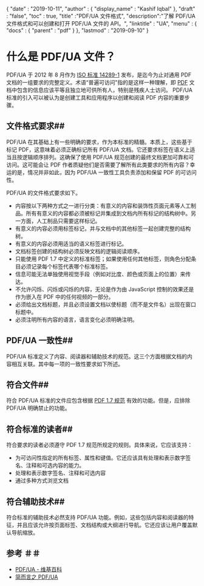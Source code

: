 {
  "date" : "2019-10-11",
  "author" : {
    "display_name" : "Kashif Iqbal"
},
  "draft" : "false",
  "toc" : true,
  "title" :"PDF/UA 文件格式",
  "description":"了解 PDF/UA 文件格式和可以创建和打开 PDF/UA 文件的 API。",
  "linktitle" : "UA",
  "menu" : {
    "docs" : {
      "parent" : "pdf"
}
},
  "lastmod" : "2019-09-10"
}

# 什么是 PDF/UA 文件？ #

PDF/UA 于 2012 年 8 月作为 [ISO 标准 14289-1](https://en.wikipedia.org/wiki/ISO_14289) 发布，是迄今为止对通用 PDF 文档的一组要求的完整定义。术语“普遍可访问"指的是这样一种理解，即 [PDF](/zh/pdf/) 文档中包含的信息应该平等且独立地可供所有人，特别是残疾人士访问。 PDF/UA 标准的引入可以被认为是创建工具和应用程序以创建和阅读 PDF 内容的重要步骤。

## 文件格式要求##

PDF/UA 在其基础上有一些明确的要求，作为本标准的精髓。本质上，这些基于标记 PDF，这意味着必须正确标记所有 PDF/UA 文档。它还要求标签在语义上适当且按逻辑顺序排列。这确保了使用 PDF/UA 规范创建的最终文档更加可靠和可访问。这可能会让 PDF 作者质疑他们是否需要了解所有此类要求的所有内容？幸运的是，情况并非如此，因为 PDF/UA 一致性工具负责添加和保留 PDF 的可访问性。

PDF/UA 的文件格式要求如下。

* 内容按以下两种方式之一进行分类：有意义的内容和装饰性页面元素等人工制品。所有有意义的内容都必须被标记并集成到文档内所有标记的结构树中。另一方面，人工制品只需要这样标记。
* 有意义的内容必须用标签标记，并与文档中的其他标签一起创建完整的结构树。
* 有意义的内容必须用适当的语义标签进行标记。
* 文档标签创建的结构树必须反映文档的逻辑阅读顺序。
* 只能使用 PDF 1.7 中定义的标准标签；如果使用任何其他标签，则角色分配条目必须记录每个标签代表哪个标准标签。
* 信息可能无法单独使用视觉手段（例如对比度、颜色或页面上的位置）来传达。
* 不允许闪烁、闪烁或闪烁的内容，无论是作为由 JavaScript 控制的效果还是作为嵌入在 PDF 中的任何视频的一部分。
* 必须给出文档标题，并且必须设置文档以使标题（而不是文件名）出现在窗口标题中。
* 必须注明所有内容的语言，语言变化必须明确注明。

## PDF/UA 一致性##

PDF/UA 标准定义了内容、阅读器和辅助技术的规范。这三个方面根据文档的内容相互关联。其中每一项的一致性要求如下所述。

## 符合文件##

符合 PDF/UA 标准的文件应包含根据 [PDF 1.7 规范](https://opensource.adobe.com/dc-acrobat-sdk-docs/standards/pdfstandards/pdf/PDF32000_2008.pdf) 有效的功能。但是，应排除 PDF/UA 明确禁止的功能。

## 符合标准的读者##

符合要求的读者必须遵守 PDF 1.7 规范所规定的规则。具体来说，它应该支持：

* 为可访问性指定的所有标签、属性和键值。它还应该具有处理和表示数字签名、注释和可选内容的能力。
* 处理和表示数字签名、注释和可选内容
* 通过多种方式浏览文档

## 符合辅助技术##

符合标准的辅助技术必然支持 PDF/UA 功能。例如，这些包括内容和阅读器的特征，并且应该允许按页面标签、文档结构或大纲进行导航。它还应该让用户覆盖默认导航缩放。

## 参考 ＃＃

* [PDF/UA - 维基百科](https://en.wikipedia.org/wiki/PDF/UA)
* [简而言之 PDF/UA](http://www.pdfa.org/publication/pdfua-in-a-nutshell/)

